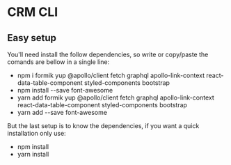 # CRM CLI

## Easy setup
You'll need install the follow dependencies, so write or copy/paste the comands are bellow in a single line:

+ npm i formik yup @apollo/client fetch graphql apollo-link-context react-data-table-component styled-components bootstrap
+ npm install --save font-awesome
+ yarn add formik yup @apollo/client fetch graphql apollo-link-context react-data-table-component styled-components bootstrap
+ yarn add --save font-awesome

But the last setup is to know the dependencies, if you want a quick installation only use:

+ npm install
+ yarn install

